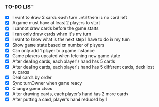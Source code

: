 ### TO-DO LIST

- [x] I want to draw 2 cards each turn until there is no card left
- [x] A game must have at least 2 players to start
- [x] I cannot draw cards before the game starts
- [x] I can only draw cards when it's my turn
- [x] I want to know what is the next step I have to do in my turn
- [x] Show game state based on number of players
- [x] Can only add 1 player to a game instance
- [x] Game players updated when fetching new game state
- [x] After dealing cards, each player's hand has 5 cards
- [x] After dealing cards, each player's hand has 5 different cards, deck lost 10 cards
- [x] Deal cards by order
- [x] Sync turnOwner when game ready
- [x] Change game steps
- [x] After drawing cards, each player's hand has 2 more cards
- [x] After putting a card, player's hand reduced by 1
